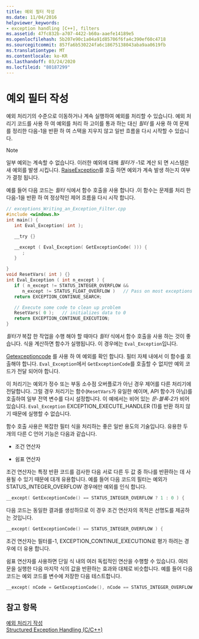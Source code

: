 ```yaml
---
title: 예외 필터 작성
ms.date: 11/04/2016
helpviewer_keywords:
- exception handling [C++], filters
ms.assetid: 47fc832b-a707-4422-b60a-aaefe14189e5
ms.openlocfilehash: 5b207e90c1a04a91d85706f6fa4c390ef60c4718
ms.sourcegitcommit: 857fa6b530224fa6c18675138043aba9aa0619fb
ms.translationtype: MT
ms.contentlocale: ko-KR
ms.lasthandoff: 03/24/2020
ms.locfileid: "80187299"
---
```

# <a name="writing-an-exception-filter"></a>예외 필터 작성

예외 처리기의 수준으로 이동하거나 계속 실행하여 예외를 처리할 수 있습니다. 예외 처리기 코드를 사용 하 여 예외를 처리 하 고이를 통과 하는 대신 *필터* 를 사용 하 여 문제를 정리한 다음-1을 반환 하 여 스택을 지우지 않고 일반 흐름을 다시 시작할 수 있습니다.

> [!NOTE]
>  일부 예외는 계속할 수 없습니다. 이러한 예외에 대해 *필터가* -1로 계산 되 면 시스템은 새 예외를 발생 시킵니다. [RaiseException](/windows/win32/api/errhandlingapi/nf-errhandlingapi-raiseexception)를 호출 하면 예외가 계속 발생 하는지 여부가 결정 됩니다.

예를 들어 다음 코드는 *필터* 식에서 함수 호출을 사용 합니다 .이 함수는 문제를 처리 한 다음-1을 반환 하 여 정상적인 제어 흐름을 다시 시작 합니다.

```cpp
// exceptions_Writing_an_Exception_Filter.cpp
#include <windows.h>
int main() {
   int Eval_Exception( int );

   __try {}

   __except ( Eval_Exception( GetExceptionCode( ))) {
      ;
   }

}
void ResetVars( int ) {}
int Eval_Exception ( int n_except ) {
   if ( n_except != STATUS_INTEGER_OVERFLOW &&
      n_except != STATUS_FLOAT_OVERFLOW )   // Pass on most exceptions
   return EXCEPTION_CONTINUE_SEARCH;

   // Execute some code to clean up problem
   ResetVars( 0 );   // initializes data to 0
   return EXCEPTION_CONTINUE_EXECUTION;
}
```

*필터가* 복잡 한 작업을 수행 해야 할 때마다 *필터* 식에서 함수 호출을 사용 하는 것이 좋습니다. 식을 계산하면 함수가 실행됩니다. 이 경우에는 `Eval_Exception`입니다.

[Getexceptioncode](/windows/win32/Debug/getexceptioncode) 를 사용 하 여 예외를 확인 합니다. 필터 자체 내에서 이 함수를 호출해야 합니다. `Eval_Exception`에서 `GetExceptionCode`를 호출할 수 없지만 예외 코드가 전달 되어야 합니다.

이 처리기는 예외가 정수 또는 부동 소수점 오버플로가 아닌 경우 제어를 다른 처리기에 전달합니다. 그럴 경우 처리기는 함수(`ResetVars`가 유일한 예이며, API 함수가 아님)를 호출하여 일부 전역 변수를 다시 설정합니다. 이 예에서는 비어 있는 *문-블록-2*가 비어 있습니다. `Eval_Exception` EXCEPTION_EXECUTE_HANDLER (1)를 반환 하지 않기 때문에 실행할 수 없습니다.

함수 호출 사용은 복잡한 필터 식을 처리하는 좋은 일반 용도의 기술입니다. 유용한 두 개의 다른 C 언어 기능은 다음과 같습니다.

- 조건 연산자

- 쉼표 연산자

조건 연산자는 특정 반환 코드를 검사한 다음 서로 다른 두 값 중 하나를 반환하는 데 사용될 수 있기 때문에 대개 유용합니다. 예를 들어 다음 코드의 필터는 예외가 STATUS_INTEGER_OVERFLOW 경우에만 예외를 인식 합니다.

```cpp
__except( GetExceptionCode() == STATUS_INTEGER_OVERFLOW ? 1 : 0 ) {
```

다음 코드는 동일한 결과를 생성하므로 이 경우 조건 연산자의 목적은 선명도를 제공하는 것입니다.

```cpp
__except( GetExceptionCode() == STATUS_INTEGER_OVERFLOW ) {
```

조건 연산자는 필터를-1, EXCEPTION_CONTINUE_EXECUTION로 평가 하려는 경우에 더 유용 합니다.

쉼표 연산자를 사용하면 단일 식 내의 여러 독립적인 연산을 수행할 수 있습니다. 여러 문을 실행한 다음 마지막 식의 값을 반환하는 효과와 대체로 비슷합니다. 예를 들어 다음 코드는 예외 코드를 변수에 저장한 다음 테스트합니다.

```cpp
__except( nCode = GetExceptionCode(), nCode == STATUS_INTEGER_OVERFLOW )
```

## <a name="see-also"></a>참고 항목

[예외 처리기 작성](../cpp/writing-an-exception-handler.md)<br/>
[Structured Exception Handling (C/C++)](../cpp/structured-exception-handling-c-cpp.md)
